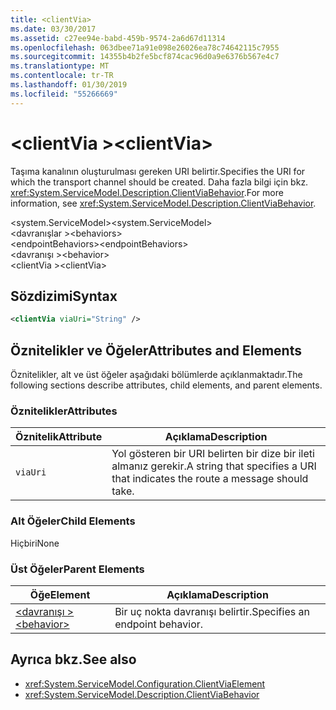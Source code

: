 ```yaml
---
title: <clientVia>
ms.date: 03/30/2017
ms.assetid: c27ee94e-babd-459b-9574-2a6d67d11314
ms.openlocfilehash: 063dbee71a91e098e26026ea78c74642115c7955
ms.sourcegitcommit: 14355b4b2fe5bcf874cac96d0a9e6376b567e4c7
ms.translationtype: MT
ms.contentlocale: tr-TR
ms.lasthandoff: 01/30/2019
ms.locfileid: "55266669"
---
```

# <a name="clientvia"></a><span data-ttu-id="f8aaa-101">\<clientVia ></span><span class="sxs-lookup"><span data-stu-id="f8aaa-101">\<clientVia></span></span>
<span data-ttu-id="f8aaa-102">Taşıma kanalının oluşturulması gereken URI belirtir.</span><span class="sxs-lookup"><span data-stu-id="f8aaa-102">Specifies the URI for which the transport channel should be created.</span></span> <span data-ttu-id="f8aaa-103">Daha fazla bilgi için bkz. <xref:System.ServiceModel.Description.ClientViaBehavior>.</span><span class="sxs-lookup"><span data-stu-id="f8aaa-103">For more information, see <xref:System.ServiceModel.Description.ClientViaBehavior>.</span></span>  
  
 <span data-ttu-id="f8aaa-104">\<system.ServiceModel></span><span class="sxs-lookup"><span data-stu-id="f8aaa-104">\<system.ServiceModel></span></span>  
<span data-ttu-id="f8aaa-105">\<davranışlar ></span><span class="sxs-lookup"><span data-stu-id="f8aaa-105">\<behaviors></span></span>  
<span data-ttu-id="f8aaa-106">\<endpointBehaviors></span><span class="sxs-lookup"><span data-stu-id="f8aaa-106">\<endpointBehaviors></span></span>  
<span data-ttu-id="f8aaa-107">\<davranışı ></span><span class="sxs-lookup"><span data-stu-id="f8aaa-107">\<behavior></span></span>  
<span data-ttu-id="f8aaa-108">\<clientVia ></span><span class="sxs-lookup"><span data-stu-id="f8aaa-108">\<clientVia></span></span>  
  
## <a name="syntax"></a><span data-ttu-id="f8aaa-109">Sözdizimi</span><span class="sxs-lookup"><span data-stu-id="f8aaa-109">Syntax</span></span>  
  
```xml  
<clientVia viaUri="String" />
```  
  
## <a name="attributes-and-elements"></a><span data-ttu-id="f8aaa-110">Öznitelikler ve Öğeler</span><span class="sxs-lookup"><span data-stu-id="f8aaa-110">Attributes and Elements</span></span>  
 <span data-ttu-id="f8aaa-111">Öznitelikler, alt ve üst öğeler aşağıdaki bölümlerde açıklanmaktadır.</span><span class="sxs-lookup"><span data-stu-id="f8aaa-111">The following sections describe attributes, child elements, and parent elements.</span></span>  
  
### <a name="attributes"></a><span data-ttu-id="f8aaa-112">Öznitelikler</span><span class="sxs-lookup"><span data-stu-id="f8aaa-112">Attributes</span></span>  
  
|<span data-ttu-id="f8aaa-113">Öznitelik</span><span class="sxs-lookup"><span data-stu-id="f8aaa-113">Attribute</span></span>|<span data-ttu-id="f8aaa-114">Açıklama</span><span class="sxs-lookup"><span data-stu-id="f8aaa-114">Description</span></span>|  
|---------------|-----------------|  
|`viaUri`|<span data-ttu-id="f8aaa-115">Yol gösteren bir URI belirten bir dize bir ileti almanız gerekir.</span><span class="sxs-lookup"><span data-stu-id="f8aaa-115">A string that specifies a URI that indicates the route a message should take.</span></span>|  
  
### <a name="child-elements"></a><span data-ttu-id="f8aaa-116">Alt Öğeler</span><span class="sxs-lookup"><span data-stu-id="f8aaa-116">Child Elements</span></span>  
 <span data-ttu-id="f8aaa-117">Hiçbiri</span><span class="sxs-lookup"><span data-stu-id="f8aaa-117">None</span></span>  
  
### <a name="parent-elements"></a><span data-ttu-id="f8aaa-118">Üst Öğeler</span><span class="sxs-lookup"><span data-stu-id="f8aaa-118">Parent Elements</span></span>  
  
|<span data-ttu-id="f8aaa-119">Öğe</span><span class="sxs-lookup"><span data-stu-id="f8aaa-119">Element</span></span>|<span data-ttu-id="f8aaa-120">Açıklama</span><span class="sxs-lookup"><span data-stu-id="f8aaa-120">Description</span></span>|  
|-------------|-----------------|  
|[<span data-ttu-id="f8aaa-121">\<davranışı ></span><span class="sxs-lookup"><span data-stu-id="f8aaa-121">\<behavior></span></span>](../../../../../docs/framework/configure-apps/file-schema/wcf/behavior-of-endpointbehaviors.md)|<span data-ttu-id="f8aaa-122">Bir uç nokta davranışı belirtir.</span><span class="sxs-lookup"><span data-stu-id="f8aaa-122">Specifies an endpoint behavior.</span></span>|  
  
## <a name="see-also"></a><span data-ttu-id="f8aaa-123">Ayrıca bkz.</span><span class="sxs-lookup"><span data-stu-id="f8aaa-123">See also</span></span>
- <xref:System.ServiceModel.Configuration.ClientViaElement>
- <xref:System.ServiceModel.Description.ClientViaBehavior>
